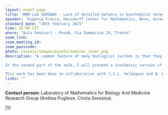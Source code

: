 ```yaml
---
layout: event_page
title: "MBM Lab SEMINAR - Lack of detailed balance in biochemical networks"
speaker: "Eugenia Franco, Hausdorff Center for Mathematics, Bonn, Germany"
standard_date: "20th February 2025"
time: 16:00 CET
where: "Aula Seminari - Povo0, Via Sommarive 14, Trento"
zoom_link: 
zoom_meeting_id: 
zoom_passcode: 
photo: /assets/images/events/seminar_cover.png
description: "A common feature of many biological systems is that they operate in \"out of equilibrium\" conditions. As a consequence, many biochemical networks are described by systems of ODEs that do not satisfy the detailed balance property. In the first part of this talk, we study how to determine if a chemical system satisfies the property of detailed balance when the details of the reactions taking place are not known. To this end, we use the formalism of response functions. In this context the response function R_{ij}(t) is the concentration of the substance j at time t>0, after the injection of the substance i at time t=0. We obtain a condition involving only two reciprocal response functions, Rij(t) and Rji(t), that is necessary, but not sufficient for the detailed balance condition to hold in the network. Moreover, we prove that this necessary condition is also sufficient if a topological condition is satisfied by the network, as well as a stability property that guarantees that the chemical rates are not fine-tuned.

In the second part of the talk, I will present a stochastic version of the Hopfield-Ninio kinetic proofreading model, describing a mechanism of antigen recognition by the immune system. Interestingly, this model requires lack of detailed balance in order to function, i.e, in order to be able to discriminate between different antigens. In this talk I will explain that, when the parameters of our model satisfy some specific conditions, then the model has a very high specificity (i.e. it is able to discriminate between different antigens with a low error rate).

This work has been done in collaboration with J.J.L. Velázquez and B. Kepka"
links: ""
---
```


**Contact person:**  Laboratory of Mathematics for Biology And Medicine Research Group (Andrea Pugliese, Cinzia Soresina).

[1]:
